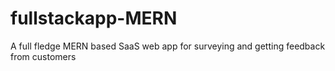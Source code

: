 # fullstackapp-MERN
A full fledge MERN based SaaS web app for surveying and getting feedback from customers
